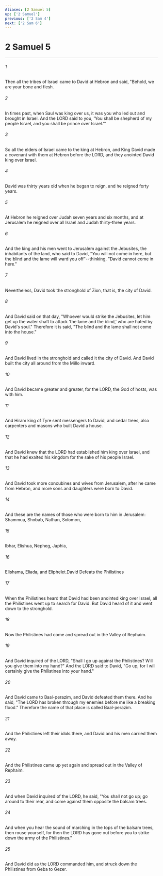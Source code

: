 ```yaml
---
Aliases: [2 Samuel 5]
up: ['2 Samuel']
previous: ['2 Sam 4']
next: ['2 Sam 6']
---
```

# 2 Samuel 5
***



###### 1 
Then all the tribes of Israel came to David at Hebron and said, "Behold, we are your bone and flesh. 

###### 2 
In times past, when Saul was king over us, it was you who led out and brought in Israel. And the LORD said to you, 'You shall be shepherd of my people Israel, and you shall be prince over Israel.'" 

###### 3 
So all the elders of Israel came to the king at Hebron, and King David made a covenant with them at Hebron before the LORD, and they anointed David king over Israel. 

###### 4 
David was thirty years old when he began to reign, and he reigned forty years. 

###### 5 
At Hebron he reigned over Judah seven years and six months, and at Jerusalem he reigned over all Israel and Judah thirty-three years. 

###### 6 
And the king and his men went to Jerusalem against the Jebusites, the inhabitants of the land, who said to David, "You will not come in here, but the blind and the lame will ward you off"--thinking, "David cannot come in here." 

###### 7 
Nevertheless, David took the stronghold of Zion, that is, the city of David. 

###### 8 
And David said on that day, "Whoever would strike the Jebusites, let him get up the water shaft to attack 'the lame and the blind,' who are hated by David's soul." Therefore it is said, "The blind and the lame shall not come into the house." 

###### 9 
And David lived in the stronghold and called it the city of David. And David built the city all around from the Millo inward. 

###### 10 
And David became greater and greater, for the LORD, the God of hosts, was with him. 

###### 11 
And Hiram king of Tyre sent messengers to David, and cedar trees, also carpenters and masons who built David a house. 

###### 12 
And David knew that the LORD had established him king over Israel, and that he had exalted his kingdom for the sake of his people Israel. 

###### 13 
And David took more concubines and wives from Jerusalem, after he came from Hebron, and more sons and daughters were born to David. 

###### 14 
And these are the names of those who were born to him in Jerusalem: Shammua, Shobab, Nathan, Solomon, 

###### 15 
Ibhar, Elishua, Nepheg, Japhia, 

###### 16 
Elishama, Eliada, and Eliphelet.David Defeats the Philistines 

###### 17 
When the Philistines heard that David had been anointed king over Israel, all the Philistines went up to search for David. But David heard of it and went down to the stronghold. 

###### 18 
Now the Philistines had come and spread out in the Valley of Rephaim. 

###### 19 
And David inquired of the LORD, "Shall I go up against the Philistines? Will you give them into my hand?" And the LORD said to David, "Go up, for I will certainly give the Philistines into your hand." 

###### 20 
And David came to Baal-perazim, and David defeated them there. And he said, "The LORD has broken through my enemies before me like a breaking flood." Therefore the name of that place is called Baal-perazim. 

###### 21 
And the Philistines left their idols there, and David and his men carried them away. 

###### 22 
And the Philistines came up yet again and spread out in the Valley of Rephaim. 

###### 23 
And when David inquired of the LORD, he said, "You shall not go up; go around to their rear, and come against them opposite the balsam trees. 

###### 24 
And when you hear the sound of marching in the tops of the balsam trees, then rouse yourself, for then the LORD has gone out before you to strike down the army of the Philistines." 

###### 25 
And David did as the LORD commanded him, and struck down the Philistines from Geba to Gezer.
